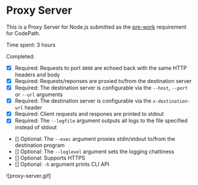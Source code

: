 # Proxy Server

This is a Proxy Server for Node.js submitted as the [pre-work](http://courses.codepath.com/snippets/intro_to_nodejs/prework) requirement for CodePath.

Time spent: 3 hours

Completed:

* [X] Required: Requests to port `8000` are echoed back with the same HTTP headers and body
* [X] Required: Requests/reponses are proxied to/from the destination server
* [X] Required: The destination server is configurable via the `--host`, `--port`  or `--url` arguments
* [X] Required: The destination server is configurable via the `x-destination-url` header
* [X] Required: Client requests and respones are printed to stdout
* [X] Required: The `--logfile` argument outputs all logs to the file specified instead of stdout
* [] Optional: The `--exec` argument proxies stdin/stdout to/from the destination program
* [] Optional: The `--loglevel` argument sets the logging chattiness
* [] Optional: Supports HTTPS
* [] Optional: `-h` argument prints CLI API

![proxy-server.gif] 
 